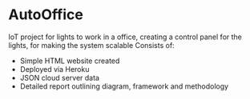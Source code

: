 # AutoOffice

IoT project for lights to work in a office, creating a control panel for the lights, for making the system scalable
Consists of:
- Simple HTML website created
- Deployed via Heroku
- JSON cloud server data
- Detailed report outlining diagram, framework and methodology
